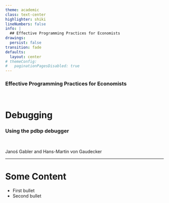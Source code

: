 ```yaml
---
theme: academic
class: text-center
highlighter: shiki
lineNumbers: false
info: |
  ## Effective Programming Practices for Economists
drawings:
  persist: false
transition: fade
defaults:
  layout: center
# themeConfig:
#   paginationPagesDisabled: true
---
```


### Effective Programming Practices for Economists

<br/>

# Debugging

### Using the pdbp debugger

<br/>


Janoś Gabler and Hans-Martin von Gaudecker

---

# Some Content

- First bullet
- Second bullet
